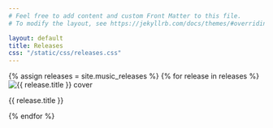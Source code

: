 ```yaml
---
# Feel free to add content and custom Front Matter to this file.
# To modify the layout, see https://jekyllrb.com/docs/themes/#overriding-theme-defaults

layout: default
title: Releases
css: "/static/css/releases.css"
---
```

<!-- <div class="page-title">
  <div style="background-color:#7168d5" class="title-color"></div>
  <h2 class="tag-heading">Releases</h2>
</div> -->

<div class="main">
  {% assign releases = site.music_releases %}
  {% for release in releases %}
  <div>
    <img src="{{ release.cover_image }}" alt="{{ release.title }} cover">
    <p>{{ release.title }}</p>
  </div>
  {% endfor %}
</div>


<!-- <div id="music-releases">
<div class="header">
Releases
</div>
      {% assign releases = site.music_releases %}
      <div class="releases-list">
      {% for release in releases %}
      <div class="release">
        <div>
          <a href="{{ release.url }}" class="album-cover-link"><img class="album-cover" src="{{ release.cover_image }}" alt="{{ release.title }} cover"></a>
        </div>
        <div>
          <a href="{{ release.url }}">{{ release.title }}</a>
        </div>
      </div>
      <div class="release">
        <div>
          <a href="{{ release.url }}" class="album-cover-link"><img class="album-cover" src="{{ release.cover_image }}" alt="{{ release.title }} cover"></a>
        </div>
        <div>
          <a href="{{ release.url }}">{{ release.title }}</a>
        </div>
      </div>
      <div class="release">
        <div>
          <a href="{{ release.url }}" class="album-cover-link"><img class="album-cover" src="{{ release.cover_image }}" alt="{{ release.title }} cover"></a>
        </div>
        <div>
          <a href="{{ release.url }}">{{ release.title }}</a>
        </div>
      </div>
      {% endfor %}
      </div>
</div> -->
